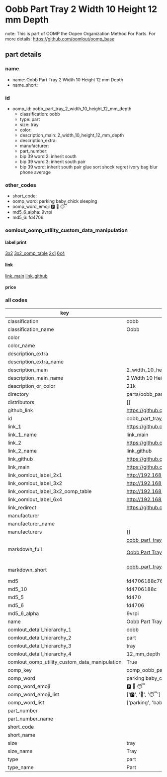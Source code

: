 # Oobb Part Tray 2 Width 10 Height 12 mm Depth  

note: This is part of OOMP the Oopen Organization Method For Parts. For more details: https://github.com/oomlout/oomp_base

##  part details
  







### name
* name: Oobb Part Tray 2 Width 10 Height 12 mm Depth
* name_short: 
### id
* oomp_id: oobb_part_tray_2_width_10_height_12_mm_depth
  * classification: oobb
  * type: part
  * size: tray
  * color: 
  * description_main: 2_width_10_height_12_mm_depth
  * description_extra: 
  * manufacturer: 
  * part_number: 
  * bip 39 word 2: inherit south
  * bip 39 word 3: inherit south pair
  * bip 39 word: inherit south pair glue sort shock regret ivory bag blur phone average

### other_codes
* short_code: 
* oomp_word: parking baby_chick sleeping
* oomp_word_emoji :parking: :baby_chick: :sleeping:
* md5_6_alpha: 9vrpi
* md5_6: fd4706






### oomlout_oomp_utility_custom_data_manipulation
#### label print
[3x2](http://192.168.1.245:1112/?label=oomp%209vrpi)
[3x2_oomp_table](http://192.168.1.108:1112/?label=oomp%209vrpi)
[2x1](http://192.168.1.242:1112/?label=oomp%209vrpi)
[6x4](http://192.168.1.55:1112/?label=oomp%209vrpi)    

#### link

[link_main](https://github.com/oomlout/oomlout_oomp_version_1_messy/tree/main/parts/oobb_part_tray_2_width_10_height_12_mm_depth) [link_github](https://github.com/oomlout/oomlout_oomp_version_1_messy/tree/main/parts/oobb_part_tray_2_width_10_height_12_mm_depth)                             

#### price







### all codes 
| key | value |  
| --- | --- |  
| classification | oobb |  
| classification_name | Oobb |  
| color |  |  
| color_name |  |  
| description_extra |  |  
| description_extra_name |  |  
| description_main | 2_width_10_height_12_mm_depth |  
| description_main_name | 2 Width 10 Height 12 mm Depth |  
| description_or_color | 21k |  
| directory | parts/oobb_part_tray_2_width_10_height_12_mm_depth |  
| distributors | [] |  
| github_link | https://github.com/oomlout/oomlout_oomp_part_src/tree/main/parts/oobb_part_tray_2_width_10_height_12_mm_depth |  
| id | oobb_part_tray_2_width_10_height_12_mm_depth |  
| link_1 | https://github.com/oomlout/oomlout_oomp_version_1_messy/tree/main/parts/oobb_part_tray_2_width_10_height_12_mm_depth |  
| link_1_name | link_main |  
| link_2 | https://github.com/oomlout/oomlout_oomp_version_1_messy/tree/main/parts/oobb_part_tray_2_width_10_height_12_mm_depth |  
| link_2_name | link_github |  
| link_github | https://github.com/oomlout/oomlout_oomp_version_1_messy/tree/main/parts/oobb_part_tray_2_width_10_height_12_mm_depth |  
| link_main | https://github.com/oomlout/oomlout_oomp_version_1_messy/tree/main/parts/oobb_part_tray_2_width_10_height_12_mm_depth |  
| link_oomlout_label_2x1 | http://192.168.1.242:1112/?label=oomp%209vrpi |  
| link_oomlout_label_3x2 | http://192.168.1.245:1112/?label=oomp%209vrpi |  
| link_oomlout_label_3x2_oomp_table | http://192.168.1.108:1112/?label=oomp%209vrpi |  
| link_oomlout_label_6x4 | http://192.168.1.55:1112/?label=oomp%209vrpi |  
| link_redirect | https://github.com/oomlout/oomlout_oomp_version_1_messy/tree/main/parts/oobb_part_tray_2_width_10_height_12_mm_depth |  
| manufacturer |  |  
| manufacturer_name |  |  
| manufacturers | [] |  
| markdown_full | [oobb_part_tray_2_width_10_height_12_mm_depth](none)<br>[](none)<br>[Oobb Part Tray 2 Width 10 Height 12 Mm Depth](none)<br><br> |  
| markdown_short | [oobb_part_tray_2_width_10_height_12_mm_depth](none)<br><br> |  
| md5 | fd4706188c76f6971967c63f3e340b9e |  
| md5_10 | fd4706188c |  
| md5_5 | fd470 |  
| md5_6 | fd4706 |  
| md5_6_alpha | 9vrpi |  
| name | Oobb Part Tray 2 Width 10 Height 12 mm Depth |  
| oomlout_detail_hierarchy_1 | oobb |  
| oomlout_detail_hierarchy_2 | part |  
| oomlout_detail_hierarchy_3 | tray |  
| oomlout_detail_hierarchy_4 | 12_mm_depth |  
| oomlout_oomp_utility_custom_data_manipulation | True |  
| oomp_key | oomp_oobb_part_tray_2_width_10_height_12_mm_depth |  
| oomp_word | parking baby_chick sleeping |  
| oomp_word_emoji | :parking: :baby_chick: :sleeping: |  
| oomp_word_emoji_list | [':parking:', ':baby_chick:', ':sleeping:'] |  
| oomp_word_list | ['parking', 'baby_chick', 'sleeping'] |  
| part_number |  |  
| part_number_name |  |  
| short_code |  |  
| short_name |  |  
| size | tray |  
| size_name | Tray |  
| type | part |  
| type_name | Part |  
